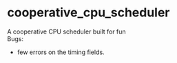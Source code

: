 # cooperative_cpu_scheduler
A cooperative CPU scheduler built for fun <br>
Bugs:
* few errors on the timing fields.

